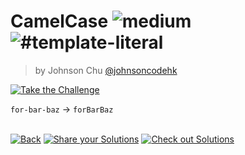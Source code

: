 <!--info-header-start--><h1>CamelCase <img src="https://img.shields.io/badge/-medium-d9901a" alt="medium"/> <img src="https://img.shields.io/badge/-%23template--literal-999" alt="#template-literal"/></h1><blockquote><p>by Johnson Chu <a href="https://github.com/johnsoncodehk" target="_blank">@johnsoncodehk</a></p></blockquote><p><a href="https://tsch.js.org/610/play" target="_blank"><img src="https://img.shields.io/badge/-Take%20the%20Challenge-3178c6?logo=typescript" alt="Take the Challenge"/></a> </p><!--info-header-end-->

`for-bar-baz` -> `forBarBaz`


<!--info-footer-start--><br><a href="../../README.md" target="_blank"><img src="https://img.shields.io/badge/-Back-grey" alt="Back"/></a> <a href="https://tsch.js.org/610/answer" target="_blank"><img src="https://img.shields.io/badge/-Share%20your%20Solutions-teal" alt="Share your Solutions"/></a> <a href="https://tsch.js.org/610/solutions" target="_blank"><img src="https://img.shields.io/badge/-Check%20out%20Solutions-de5a77?logo=awesome-lists&logoColor=white" alt="Check out Solutions"/></a> <!--info-footer-end-->